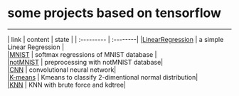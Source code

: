 # some projects based on tensorflow

---------
| link  | content | state |
| :--------- | :--------| 
|[LinearRegression](https://github.com/Jzmo/tf/tree/master/LinearRegression "落叶满阶红不扫")  | a simple Linear Regression |  
|[MNIST](https://github.com/Jzmo/tf/tree/master/MNIST)  | softmax regressions of MNIST database |  
|[notMNIST](https://github.com/Jzmo/tf/tree/master/notMNIST) | preprocessing with notMNIST database|  
|[CNN](https://github.com/Jzmo/tf/tree/master/CNN) | convolutional neural network|  
|[K-means](https://github.com/Jzmo/tf/tree/master/KDtree) | Kmeans to classify 2-dimentional normal distribution|  
|[KNN](https://github.com/Jzmo/tf/tree/master/KDtree) | KNN with brute force and kdtree|  
